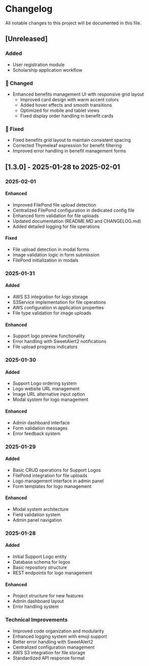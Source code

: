 # Changelog

All notable changes to this project will be documented in this file.

## [Unreleased]
### Added
- User registration module
- Scholarship application workflow
### 🎨 Changed
- Enhanced benefits management UI with responsive grid layout
  - Improved card design with warm accent colors
  - Added hover effects and smooth transitions
  - Optimized for mobile and tablet views
  - Fixed display order handling in benefit cards

### 🐛 Fixed
- Fixed benefits grid layout to maintain consistent spacing
- Corrected Thymeleaf expression for benefit filtering
- Improved error handling in benefit management forms

## [1.3.0] - 2025-01-28 to 2025-02-01

### 2025-02-01
#### Enhanced
- Improved FilePond file upload detection
- Centralized FilePond configuration in dedicated config file
- Enhanced form validation for file uploads
- Updated documentation (README.MD and CHANGELOG.md)
- Added detailed logging for file operations

#### Fixed
- File upload detection in modal forms
- Image validation logic in form submission
- FilePond initialization in modals

### 2025-01-31
#### Added
- AWS S3 integration for logo storage
- S3Service implementation for file operations
- AWS configuration in application properties
- File type validation for image uploads

#### Enhanced
- Support logo preview functionality
- Error handling with SweetAlert2 notifications
- File upload progress indicators

### 2025-01-30
#### Added
- Support Logo ordering system
- Logo website URL management
- Image URL alternative input option
- Modal system for logo management

#### Enhanced
- Admin dashboard interface
- Form validation messages
- Error feedback system

### 2025-01-29
#### Added
- Basic CRUD operations for Support Logos
- FilePond integration for file uploads
- Logo management interface in admin panel
- Form templates for logo management

#### Enhanced
- Modal system architecture
- Field validation system
- Admin panel navigation

### 2025-01-28
#### Added
- Initial Support Logo entity
- Database schema for logos
- Basic repository structure
- REST endpoints for logo management

#### Enhanced
- Project structure for new features
- Admin dashboard layout
- Error handling system

### Technical Improvements
- Improved code organization and modularity
- Enhanced logging system with emoji support
- Better error handling with SweetAlert2
- Centralized configuration management
- AWS S3 integration for file storage
- Standardized API response format